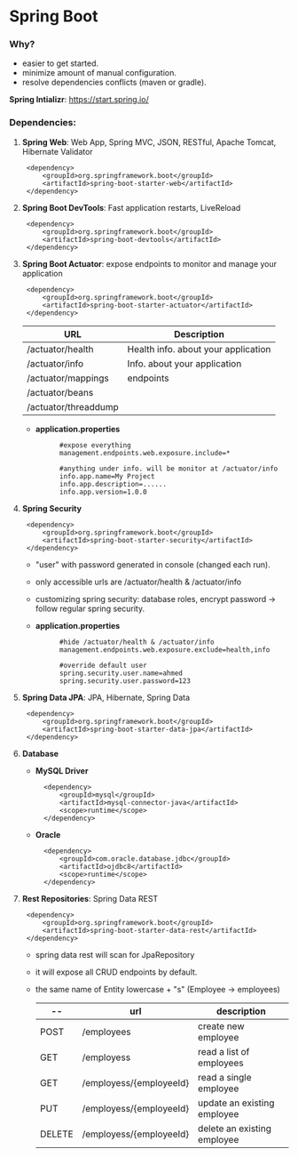# Spring Boot

### Why?
* easier to get started.
* minimize amount of manual configuration.
* resolve dependencies conflicts (maven or gradle).

**Spring Intializr**: https://start.spring.io/

### Dependencies:

1. **Spring Web**: Web App, Spring MVC, JSON, RESTful, Apache Tomcat, Hibernate Validator

        <dependency>
            <groupId>org.springframework.boot</groupId>
            <artifactId>spring-boot-starter-web</artifactId>
        </dependency>

2. **Spring Boot DevTools**: Fast application restarts, LiveReload

        <dependency>
            <groupId>org.springframework.boot</groupId>
            <artifactId>spring-boot-devtools</artifactId>
        </dependency>

3. **Spring Boot Actuator**: expose endpoints to monitor and manage your application

        <dependency>
            <groupId>org.springframework.boot</groupId>
            <artifactId>spring-boot-starter-actuator</artifactId>
        </dependency>

    URL                  | Description
    ---------------------|------------------------------------
    /actuator/health     | Health info. about your application
    /actuator/info       | Info. about your application
    /actuator/mappings   | endpoints
    /actuator/beans      | 
    /actuator/threaddump | 

    * **application.properties**

                #expose everything
                management.endpoints.web.exposure.include=*

                #anything under info. will be monitor at /actuator/info
                info.app.name=My Project
                info.app.description=......
                info.app.version=1.0.0

4. **Spring Security**

        <dependency>
            <groupId>org.springframework.boot</groupId>
            <artifactId>spring-boot-starter-security</artifactId>
        </dependency>

    * "user" with password generated in console (changed each run).
    * only accessible urls are /actuator/health & /actuator/info
    * customizing spring security: database roles, encrypt password -> follow regular spring security.
    * **application.properties**

                #hide /actuator/health & /actuator/info
                management.endpoints.web.exposure.exclude=health,info
                
                #override default user
                spring.security.user.name=ahmed
                spring.security.user.password=123

5. **Spring Data JPA**: JPA, Hibernate, Spring Data

        <dependency>
            <groupId>org.springframework.boot</groupId>
            <artifactId>spring-boot-starter-data-jpa</artifactId>
        </dependency>

6. **Database**

    * **MySQL Driver**

            <dependency>
                <groupId>mysql</groupId>
                <artifactId>mysql-connector-java</artifactId>
                <scope>runtime</scope>
            </dependency>

    * **Oracle**

            <dependency>
                <groupId>com.oracle.database.jdbc</groupId>
                <artifactId>ojdbc8</artifactId>
                <scope>runtime</scope>
            </dependency>

7. **Rest Repositories**: Spring Data REST

        <dependency>
            <groupId>org.springframework.boot</groupId>
            <artifactId>spring-boot-starter-data-rest</artifactId>
        </dependency>

    * spring data rest will scan for JpaRepository
    * it will expose all CRUD endpoints by default.
    * the same name of Entity lowercase + "s" (Employee -> employees)

        --     | url                     | description
        -------|-------------------------|-----------------------------
        POST   | /employees              | create new employee
        GET    | /employess              | read a list of employees
        GET    | /employess/{employeeId} | read a single employee
        PUT    | /employess/{employeeId} | update an existing employee
        DELETE | /employess/{employeeId} | delete an existing employee






